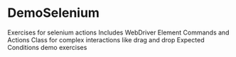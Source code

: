# DemoSelenium

Exercises for selenium actions
Includes WebDriver Element Commands and Actions Class for complex interactions like drag and drop
Expected Conditions demo exercises

